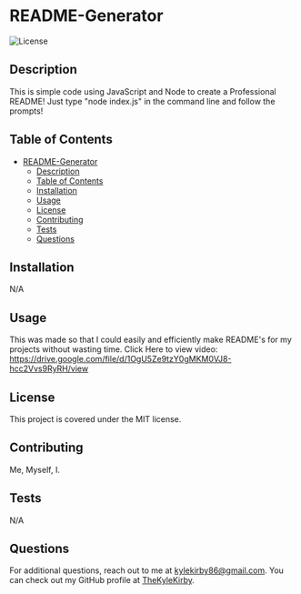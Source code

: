 
# README-Generator

![License](https://img.shields.io/badge/License-MIT-blue.svg)

## Description

This is simple code using JavaScript and Node to create a Professional README! Just type "node index.js" in the command line and follow the prompts!

## Table of Contents

- [README-Generator](#readme-generator)
  - [Description](#description)
  - [Table of Contents](#table-of-contents)
  - [Installation](#installation)
  - [Usage](#usage)
  - [License](#license)
  - [Contributing](#contributing)
  - [Tests](#tests)
  - [Questions](#questions)

## Installation

N/A

## Usage

This was made so that I could easily and efficiently make README's for my projects without wasting time.
Click Here to view video: https://drive.google.com/file/d/1OgU5Ze9tzY0gMKM0VJ8-hcc2Vvs9RyRH/view

## License

This project is covered under the MIT license.

## Contributing

Me, Myself, I.

## Tests

N/A

## Questions

For additional questions, reach out to me at kylekirby86@gmail.com.
You can check out my GitHub profile at [TheKyleKirby](https://github.com/TheKyleKirby).
